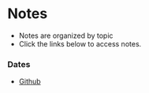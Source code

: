 # Notes

+ Notes are organized by topic
+ Click the links below to access notes.

### Dates

+ [Github](/Notes/January12.md)